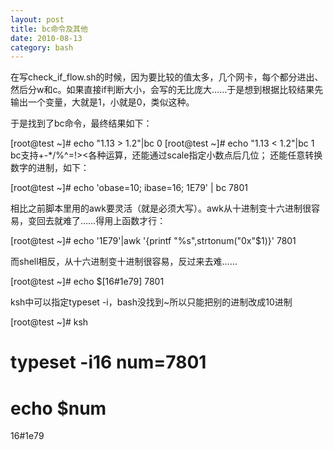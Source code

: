 ```yaml
---
layout: post
title: bc命令及其他
date: 2010-08-13
category: bash
---
```


在写check_if_flow.sh的时候，因为要比较的值太多，几个网卡，每个都分进出、然后分w和c。如果直接if判断大小，会写的无比庞大……于是想到根据比较结果先输出一个变量，大就是1，小就是0，类似这种。

于是找到了bc命令，最终结果如下：

[root@test ~]# echo "1.13 > 1.2"|bc
0
[root@test ~]# echo "1.13 < 1.2"|bc
1
bc支持+-*/%^=!><各种运算，还能通过scale指定小数点后几位；
还能任意转换数字的进制，如下：

[root@test ~]# echo 'obase=10; ibase=16; 1E79' | bc
7801

相比之前脚本里用的awk要灵活（就是必须大写）。awk从十进制变十六进制很容易，变回去就难了……得用上函数才行：

[root@test ~]# echo '1E79'|awk '{printf "%s",strtonum("0x"$1)}'
7801

而shell相反，从十六进制变十进制很容易，反过来去难……

[root@test ~]# echo $[16#1e79]
7801

ksh中可以指定typeset -i，bash没找到~所以只能把别的进制改成10进制

[root@test ~]# ksh
# typeset -i16 num=7801
# echo $num
16#1e79

